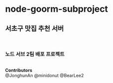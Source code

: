 # node-goorm-subproject

## 서초구 맛집 추천 서버

<br>

### 노드 서브 2팀 배포 프로젝트

<br>
<strong>Contributors</strong>
<br>
@JonghunAn @minidonut @BearLee2
